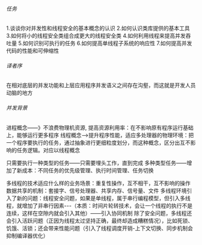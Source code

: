 ###### 任务

1.谈谈你对并发性和线程安全的基本概念的认识
2.如何认识类库提供的基本工具
3.如何将小的线程安全类组合成更大的线程安全类
4.如何利用线程来提高并发吞吐量
5.如何识别可执行的任务
6.如何提高单线程子系统的响应性
7.如何提高并发代码的性能和可伸缩性

###### 译者序

在相对底层的并发功能和上层应用程序并发语义之间存在沟壑，而这就是开发人员动脑的地方



###### 并发背景

进程概念——》不浪费物理机资源, 提高资源利用率：在不影响原有程序运行基础上，能够运行更多程序
线程概念——>提升程序性能，适应多处理器的物理环境：把一个程序要执行的任务，通过抽象进行更细粒度划分，而这种概念，区分出互不影响的任务逻辑。对应以线程概念

只需要执行一种类型的任务——只需要埋头工作，直到完成
多种类型任务——增加了新成本：不同任务的优先级管理、执行时间管理、任务切换

多线程的技术适应什么样的业务场景：重复性操作，互不相干，互不影响的操作
数据共享的机制：套接字、信号处理器、共享内存、信号量、文件
多线程环境引入了新的问题：线程安全问题，如果是单线程，属于串行编程模型，但引入多线程，就增加了非串行因素---（本质：时间片轮转技术，会让一个线程的执行不是连续，这样在空隙内就会引入其他）——引入协同机制
除了安全问题，多线程还会引入活跃问题（正因为线程太过坚持正确，最终却造成糟糕情况），比如死锁、饥饿、活锁；还会带来性能问题（引入了线程调度开销-上下文切换、同步机制会抑制编译器优化）